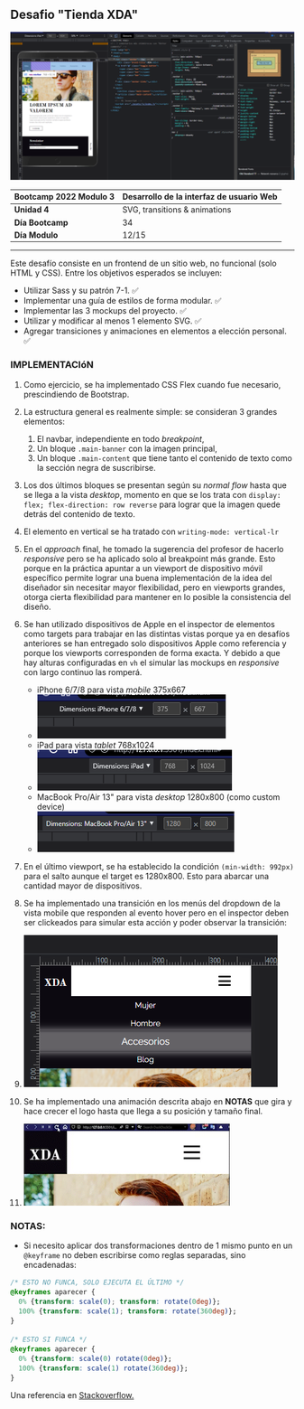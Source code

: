 ## Desafio "Tienda XDA"
![presentacion][0]

|Bootcamp 2022 Modulo 3|Desarrollo de la interfaz de usuario Web|
|----|-----|
|**Unidad 4**|SVG, transitions & animations|
|**Día Bootcamp**|34|
|**Día Modulo**|12/15|

<hr>

Este desafío consiste en un frontend de un sitio web, no funcional (solo HTML y CSS). Entre los objetivos esperados se incluyen:
- Utilizar Sass y su patrón 7-1. &#x2705;
- Implementar una guía de estilos de forma modular. &#x2705;
- Implementar las 3 mockups del proyecto. &#x2705;
- Utilizar y modificar al menos 1 elemento SVG. &#x2705;
- Agregar transiciones y animaciones en elementos a elección personal. &#x2705;

### IMPLEMENTACIóN

1. Como ejercicio, se ha implementado CSS Flex cuando fue necesario, prescindiendo de Bootstrap.
2. La estructura general es realmente simple: se consideran 3 grandes elementos: 
   1. El navbar, independiente en todo *breakpoint*,
   2. Un bloque `.main-banner` con la imagen principal, 
   3. Un bloque `.main-content` que tiene tanto el contenido de texto como la sección negra de suscribirse. 
3. Los dos últimos bloques se presentan según su *normal flow* hasta que se llega a la vista *desktop*, momento en que se los trata con `display: flex; flex-direction: row reverse` para lograr que la imagen quede detrás del contenido de texto. 
4. El elemento en vertical se ha tratado con `writing-mode: vertical-lr`
5. En el *approach* final, he tomado la sugerencia del profesor de hacerlo *responsive* pero se ha aplicado solo al breakpoint más grande. Esto porque en la práctica apuntar a un viewport de dispositivo móvil específico permite lograr una buena implementación de la idea del diseñador sin necesitar mayor flexibilidad, pero en viewports grandes, otorga cierta flexibilidad para mantener en lo posible la consistencia del diseño.
6. Se han utilizado dispositivos de Apple en el inspector de elementos como targets para trabajar en las distintas vistas porque ya en desafíos anteriores se han entregado solo dispositivos Apple como referencia y porque los viewports corresponden de forma exacta. Y debido a que hay alturas configuradas en `vh` el simular las mockups en *responsive* con largo continuo las romperá. 
   - iPhone 6/7/8 para vista *mobile* 375x667
   - ![screenshot1][1]
   - iPad para vista *tablet* 768x1024
   - ![screenshot2][2]
   - MacBook Pro/Air 13" para vista *desktop* 1280x800 (como custom device)
   - ![screenshot2][3]

7. En el último viewport, se ha establecido la condición `(min-width: 992px)` para el salto aunque el target es 1280x800. Esto para abarcar una cantidad mayor de dispositivos.
8. Se ha implementado una transición en los menús del dropdown de la vista mobile que responden al evento hover pero en el inspector deben ser clickeados para simular esta acción y poder observar la transición:
9. ![captura de proyecto][4]
10. Se ha implementado una animación descrita abajo en **NOTAS** que gira y hace crecer el logo hasta que llega a su posición y tamaño final.
11. ![captura de animación][5] 



### NOTAS:

- Si necesito aplicar dos transformaciones dentro de 1 mismo punto en un `@keyframe` no deben escribirse como reglas separadas, sino encadenadas: 

```css
/* ESTO NO FUNCA, SOLO EJECUTA EL ÚLTIMO */
@keyframes aparecer {
  0% {transform: scale(0); transform: rotate(0deg)};
  100% {transform: scale(1); transform: rotate(360deg)};
}

/* ESTO SI FUNCA */
@keyframes aparecer {
  0% {transform: scale(0) rotate(0deg)};
  100% {transform: scale(1) rotate(360deg)};
}
```

Una referencia en [Stackoverflow.][5]


[0]:./assets/img/presentacion.png
[1]:./assets/img/Screenshot2.png
[2]:./assets/img/Screenshot3.png
[3]:./assets/img/Screenshot4.png
[4]:./assets/img/Screenshot1.png
[5]:./assets/img/logo-animation.gif
[6]:https://stackoverflow.com/questions/14384494/multiple-css-keyframe-animations-using-transform-property-not-working



<!--TODO -LISTO- Mejorar botón con el svg de Bootstrap -->
<!--TODO -LISTO- Hacer un favicon -->
<!--TODO -LISTO- animación logo gire creciendo hasta asentarse -->
<!--TODO -LISTO- Eliminar esquema de color no utilizado -->
<!--TODO -LISTO- Dejar navbar fijo en 93px height a partir de 768px -->